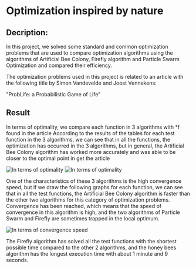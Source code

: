 # Optimization inspired by nature

## Decription:

In this project, we  solved some standard and common optimization problems that are used to compare optimization algorithms using the algorithms of Artificial Bee Colony, Firefly algorithm and Particle Swarm Optimization and compared their efficiency.

The optimization problems used in this project is related to an article with the following title by Simon Vandevelde and Joost Vennekens:

"ProbLife: a Probabilistic Game of Life"

## Result

In terms of optimality, we compare each function in 3 algorithms with *f found in the article
According to the results of the tables for each test function in the 3 algorithms, we can see that in all the functions, the optimization has occurred in the 3 algorithms, but in general, the Artificial Bee Colony algorithm has worked more accurately and was able to be closer to the optimal point in get the article

![In terms of optimality](optimality.PNG "optimality ")
![In terms of optimality](optimality_2.PNG "optimality ")


One of the characteristics of these 3 algorithms is the high convergence speed, but if we draw the following graphs for each function, we can see that in all the test functions, the Artificial Bee Colony algorithm is faster than the other two algorithms for this category of optimization problems. Convergence has been reached, which means that the speed of convergence in this algorithm is high, and the two algorithms of Particle Swarm and Firefly are sometimes trapped in the local optimum.

![In terms of convergence speed](convergence.PNG "convergence speed ")


The Firefly algorithm has solved all the test functions with the shortest possible time compared to the other 2 algorithms, and the honey bees algorithm has the longest execution time with about 1 minute and 9 seconds.




